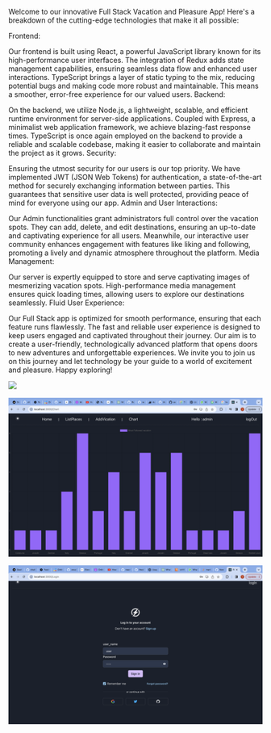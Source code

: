 Welcome to our innovative Full Stack Vacation and Pleasure App! Here's a breakdown of the cutting-edge technologies that make it all possible:

Frontend:

Our frontend is built using React, a powerful JavaScript library known for its high-performance user interfaces. The integration of Redux adds state management capabilities, ensuring seamless data flow and enhanced user interactions.
TypeScript brings a layer of static typing to the mix, reducing potential bugs and making code more robust and maintainable. This means a smoother, error-free experience for our valued users.
Backend:

On the backend, we utilize Node.js, a lightweight, scalable, and efficient runtime environment for server-side applications. Coupled with Express, a minimalist web application framework, we achieve blazing-fast response times.
TypeScript is once again employed on the backend to provide a reliable and scalable codebase, making it easier to collaborate and maintain the project as it grows.
Security:

Ensuring the utmost security for our users is our top priority. We have implemented JWT (JSON Web Tokens) for authentication, a state-of-the-art method for securely exchanging information between parties. This guarantees that sensitive user data is well protected, providing peace of mind for everyone using our app.
Admin and User Interactions:

Our Admin functionalities grant administrators full control over the vacation spots. They can add, delete, and edit destinations, ensuring an up-to-date and captivating experience for all users.
Meanwhile, our interactive user community enhances engagement with features like liking and following, promoting a lively and dynamic atmosphere throughout the platform.
Media Management:

Our server is expertly equipped to store and serve captivating images of mesmerizing vacation spots. High-performance media management ensures quick loading times, allowing users to explore our destinations seamlessly.
Fluid User Experience:

Our Full Stack app is optimized for smooth performance, ensuring that each feature runs flawlessly. The fast and reliable user experience is designed to keep users engaged and captivated throughout their journey.
Our aim is to create a user-friendly, technologically advanced platform that opens doors to new adventures and unforgettable experiences. We invite you to join us on this journey and let technology be your guide to a world of excitement and pleasure. Happy exploring!


![](https://github.com/vovaberdi/vactionProj/blob/main/Screen%20Shot%202023-07-30%20at%2011.17.36.png)

![](https://github.com/vovaberdi/vactionProj/blob/main/Screen%20Shot%202023-07-30%20at%2011.20.34.png)

![](https://github.com/vovaberdi/vactionProj/blob/main/Screen%20Shot%202023-07-31%20at%209.30.07.png)
